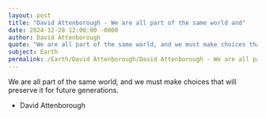 ```yaml
---
layout: post
title: "David Attenborough - We are all part of the same world and"
date: 2024-12-28 12:00:00 -0000
author: David Attenborough
quote: "We are all part of the same world, and we must make choices that will preserve it for future generations."
subject: Earth
permalink: /Earth/David Attenborough/David Attenborough - We are all part of the same world and
---
```


We are all part of the same world, and we must make choices that will preserve it for future generations.

- David Attenborough
